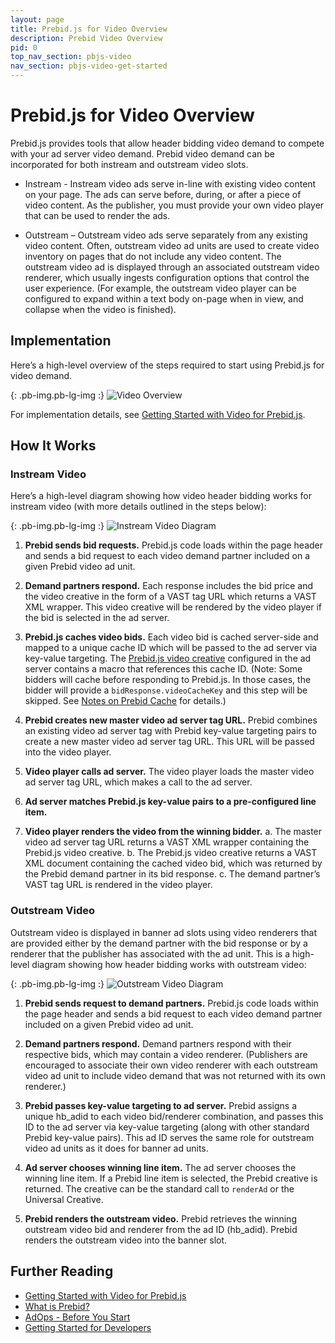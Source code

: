 ```yaml
---
layout: page
title: Prebid.js for Video Overview
description: Prebid Video Overview
pid: 0
top_nav_section: pbjs-video
nav_section: pbjs-video-get-started
---
```


<div class="bs-docs-section" markdown="1">

# Prebid.js for Video Overview

Prebid.js provides tools that allow header bidding video demand to compete with your ad server video demand. Prebid video demand can be incorporated for both instream and outstream video slots.

-	Instream - Instream video ads serve in-line with existing video content on your page. The ads can serve before, during, or after a piece of video content. As the publisher, you must provide your own video player that can be used to render the ads.

-	Outstream – Outstream video ads serve separately from any existing video content.  Often, outstream video ad units are used to create video inventory on pages that do not include any video content. The outstream video ad is displayed through an associated outstream video renderer, which usually ingests configuration options that control the user experience. (For example, the outstream video player can be configured to expand within a text body on-page when in view, and collapse when the video is finished).

## Implementation

Here’s a high-level overview of the steps required to start using Prebid.js for video demand.

{: .pb-img.pb-lg-img :}
![Video Overview]({{site.baseurl}}/assets/images/prebid-video/video-overview.png)

For implementation details, see [Getting Started with Video for Prebid.js]({{site.github.url}}/prebid-video/video-getting-started.html).

## How It Works

### Instream Video

Here’s a high-level diagram showing how video header bidding works for instream video (with more details outlined in the steps below):

{: .pb-img.pb-lg-img :}
![Instream Video Diagram]({{site.baseurl}}/assets/images/prebid-video/instream-video.png)


1.	**Prebid sends bid requests.**
Prebid.js code loads within the page header and sends a bid request to each video demand partner included on a given Prebid video ad unit.

2.	**Demand partners respond.**
Each response includes the bid price and the video creative in the form of a VAST tag URL which returns a VAST XML wrapper.  This video creative will be rendered by the video player if the bid is selected in the ad server.

3.	**Prebid.js caches video bids.**
Each video bid is cached server-side and mapped to a unique cache ID which will be passed to the ad server via key-value targeting.  The [Prebid.js video creative]({{site.github.url}}/adops/setting-up-prebid-video-in-dfp.html#creative-setup) configured in the ad server contains a macro that references this cache ID. (Note: Some bidders will cache before responding to Prebid.js. In those cases, the bidder will provide a `bidResponse.videoCacheKey` and this step will be skipped. See [Notes on Prebid Cache]({{site.github.url}}/dev-docs/show-video-with-a-dfp-video-tag.html#notes-on-prebid-cache) for details.)

4.	**Prebid creates new master video ad server tag URL.**
Prebid combines an existing video ad server tag with Prebid key-value targeting pairs to create a new master video ad server tag URL.  This URL will be passed into the video player.

5.	**Video player calls ad server.**
The video player loads the master video ad server tag URL, which makes a call to the ad server.

6.	**Ad server matches Prebid.js key-value pairs to a pre-configured line item.**

7.	**Video player renders the video from the winning bidder.**
  a.	The master video ad server tag URL returns a VAST XML wrapper containing the Prebid.js video creative.
  b.	The Prebid.js video creative returns a VAST XML document containing the cached video bid, which was returned by the Prebid demand partner in its bid response.
  c.	The demand partner’s VAST tag URL is rendered in the video player.

### Outstream Video

Outstream video is displayed in banner ad slots using video renderers that are provided either by the demand partner with the bid response or by a renderer that the publisher has associated with the ad unit. This is a high-level diagram showing how header bidding works with outstream video:

{: .pb-img.pb-lg-img :}
![Outstream Video Diagram]({{site.baseurl}}/assets/images/prebid-video/outstream-video.png)

1.	**Prebid sends request to demand partners.**
Prebid.js code loads within the page header and sends a bid request to each video demand partner included on a given Prebid video ad unit.

2.	**Demand partners respond.**
Demand partners respond with their respective bids, which may contain a video renderer. (Publishers are encouraged to associate their own video renderer with each outstream video ad unit to include video demand that was not returned with its own renderer.)

3.	**Prebid passes key-value targeting to ad server.**
Prebid assigns a unique hb_adid to each video bid/renderer combination, and passes this ID to the ad server via key-value targeting (along with other standard Prebid key-value pairs). This ad ID serves the same role for outstream video ad units as it does for banner ad units.

4.	**Ad server chooses winning line item.**
The ad server chooses the winning line item. If a Prebid line item is selected, the Prebid creative is returned. The creative can be the standard call to `renderAd` or the Universal Creative.

5.	**Prebid renders the outstream video.**
Prebid retrieves the winning outstream video bid and renderer from the ad ID (hb_adid).  Prebid renders the outstream video into the banner slot.

## Further Reading

-   [Getting Started with Video for Prebid.js]({{site.github.url}}/prebid-video/video-getting-started.html)
-   [What is Prebid?]({{site.github.url}}/overview/intro.html)
-   [AdOps - Before You Start]({{site.github.url}}/adops.html)
-   [Getting Started for Developers]({{site.github.url}}/dev-docs/getting-started.html)
